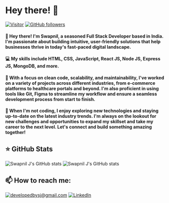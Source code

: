 # Hey there! 👋

[![Visitor](https://visitor-badge.laobi.icu/badge?page_id=developedBySJ)](https://github.com/developedBySJ) [![GitHub followers](https://img.shields.io/github/followers/developedBySJ.svg?style=social&label=Follow)](https://github.com/developedBySJ?tab=followers)

#### 👋 Hey there! I'm Swapnil, a seasoned Full Stack Developer based in India. I'm passionate about building intuitive, user-friendly solutions that help businesses thrive in today's fast-paced digital landscape. 

#### 💻 My skills include HTML, CSS, JavaScript, React JS, Node JS, Express JS, MongoDB, and more.

#### 🚀 With a focus on clean code, scalability, and maintainability, I've worked on a variety of projects across different industries, from e-commerce platforms to healthcare portals and beyond. I'm also proficient in using tools like Git, Figma to streamline my workflow and ensure a seamless development process from start to finish.

#### 🌱 When I'm not coding, I enjoy exploring new technologies and staying up-to-date on the latest industry trends. I'm always on the lookout for new challenges and opportunities to expand my skillset and take my career to the next level. Let's connect and build something amazing together!

## ⭐ GitHub Stats

![Swapnil J's GitHub stats](https://github-readme-stats.vercel.app/api?username=developedBySJ&hide_border=true&theme=github_dark&count_private=true&show_icons=true&include_all_commits=true)
![Swapnil J's GitHub stats](http://github-readme-streak-stats.herokuapp.com?user=developedBySJ&theme=github-dark&hide_border=true&date_format=M%20j%5B%2C%20Y%5D&ring=58A6FF&dates=58A6FF&stroke=58A6FF)
## 📫 How to reach me:

<a href="mailto:developedbysj@gmail.com">![developedbysj@gmail.com](https://img.shields.io/badge/Gmail-D14836?style=for-the-badge&logo=gmail&logoColor=white)</a> <a href="http://in.linkedin.com/in/swapnil-jagtap-7b8b5b202">![LinkedIn](https://img.shields.io/badge/LinkedIn-0077B5?style=for-the-badge&logo=linkedin&logoColor=white)
